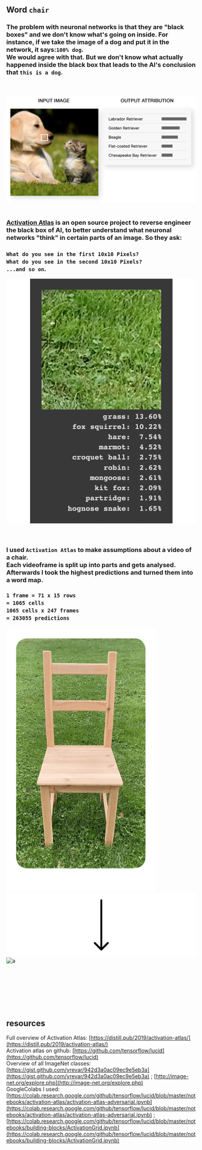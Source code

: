 ## Word `chair`

### The problem with neuronal networks is that they are "black boxes" and we don't know what's going on inside. For instance, if we take the image of a dog and put it in the network, it says:`100% dog`.<br>We would agree with that. But we don't know what actually happened inside the black box that leads to the AI's conclusion that `this is a dog`.   
<br><br>
![a](img/out-1-3.jpg)
<br><br> 

### [Activation Atlas](https://distill.pub/2019/activation-atlas/) is an open source project to reverse engineer the black box of AI, to better understand what neuronal networks "think" in certain parts of an image. So they ask:   
### `What do you see in the first 10x10 Pixels?` <br>`What do you see in the second 10x10 Pixels?`<br>`...and so on`.       
![a](img/predictions-2.gif)    
<br><br> 

### I used `Activation Atlas` to make assumptions about a video of a chair.<br>Each videoframe is split up into parts and gets analysed. Afterwards I took the highest predictions and turned them into a word map. <br><br>`1 frame = 71 x 15 rows` <br>`= 1065 cells` <br> `1065 cells x 247 frames` <br>`= 263055 predictions`  
![a](img/gif-stuhl-2.gif)   
![a](img/arrow-down-1.jpg)   
![a](img/word-2.gif)   


<br>
<br>
<br>
<br>
<br>
<br>


## resources   
Full overview of Activation Atlas: [https://distill.pub/2019/activation-atlas/](https://distill.pub/2019/activation-atlas/)     
Activation atlas on github: [https://github.com/tensorflow/lucid](https://github.com/tensorflow/lucid)   
Overview of all ImageNet classes: [https://gist.github.com/yrevar/942d3a0ac09ec9e5eb3a](https://gist.github.com/yrevar/942d3a0ac09ec9e5eb3a) ; [http://image-net.org/explore.php](http://image-net.org/explore.php)   
GoogleColabs I used: [https://colab.research.google.com/github/tensorflow/lucid/blob/master/notebooks/activation-atlas/activation-atlas-adversarial.ipynb](https://colab.research.google.com/github/tensorflow/lucid/blob/master/notebooks/activation-atlas/activation-atlas-adversarial.ipynb) ; [https://colab.research.google.com/github/tensorflow/lucid/blob/master/notebooks/building-blocks/ActivationGrid.ipynb](https://colab.research.google.com/github/tensorflow/lucid/blob/master/notebooks/building-blocks/ActivationGrid.ipynb)





